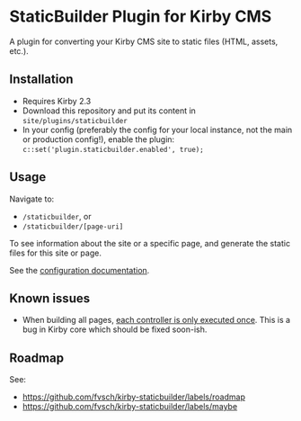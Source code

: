 StaticBuilder Plugin for Kirby CMS
==================================

A plugin for converting your Kirby CMS site to static files (HTML, assets, etc.).


## Installation

*   Requires Kirby 2.3
*   Download this repository and put its content in `site/plugins/staticbuilder`
*   In your config (preferably the config for your local instance, not the main or production config!), enable the plugin: `c::set('plugin.staticbuilder.enabled', true);`


## Usage

Navigate to:

-   `/staticbuilder`, or
-   `/staticbuilder/[page-uri]`

To see information about the site or a specific page, and generate the static files for this site or page.

See the [configuration documentation](doc/config.md).


## Known issues

-   When building all pages, [each controller is only executed once](https://github.com/fvsch/kirby-staticbuilder/issues/9). This is a bug in Kirby core which should be fixed soon-ish.


## Roadmap

See:

-   https://github.com/fvsch/kirby-staticbuilder/labels/roadmap
-   https://github.com/fvsch/kirby-staticbuilder/labels/maybe
